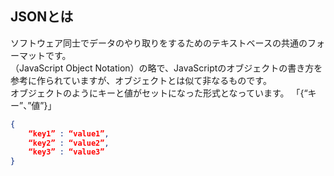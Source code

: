 ## JSONとは
ソフトウェア同士でデータのやり取りをするためのテキストベースの共通のフォーマットです。  
（JavaScript Object Notation）の略で、JavaScriptのオブジェクトの書き方を参考に作られていますが、オブジェクトとは似て非なるものです。  
オブジェクトのようにキーと値がセットになった形式となっています。  「{“キー”、”値”}」
```json
{
    “key1” : “value1”,
    “key2” : “value2”,
    “key3” : “value3”
}
```
